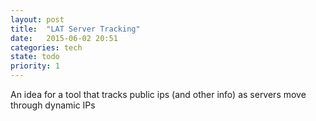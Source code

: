 ```yaml
---
layout: post
title:  "LAT Server Tracking"
date:   2015-06-02 20:51
categories: tech
state: todo
priority: 1
---
```


An idea for a tool that tracks public ips (and other info) as servers move through dynamic IPs
